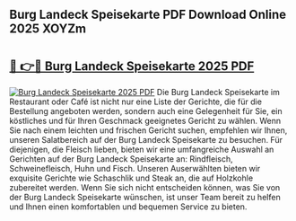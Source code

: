 ## Burg Landeck Speisekarte PDF Download Online 2025 XOYZm

# <h2><a href="http://gc869mb.nevu.top/?p=Burg+Landeck+Speisekarte">🔗 👉🔴 Burg Landeck Speisekarte 2025 PDF</a></h2>

[![Burg Landeck Speisekarte 2025 PDF](https://i.imgur.com/dBaPXMq.png)](http://gc869mb.nevu.top/?p=Burg+Landeck+Speisekarte)
Die Burg Landeck Speisekarte im Restaurant oder Café ist nicht nur eine Liste der Gerichte, die für die Bestellung angeboten werden, sondern auch eine Gelegenheit für Sie, ein köstliches und für Ihren Geschmack geeignetes Gericht zu wählen. Wenn Sie nach einem leichten und frischen Gericht suchen, empfehlen wir Ihnen, unseren Salatbereich auf der Burg Landeck Speisekarte zu besuchen. Für diejenigen, die Fleisch lieben, bieten wir eine umfangreiche Auswahl an Gerichten auf der Burg Landeck Speisekarte an: Rindfleisch, Schweinefleisch, Huhn und Fisch. Unseren Auserwählten bieten wir exquisite Gerichte wie Schaschlik und Steak an, die auf Holzkohle zubereitet werden. Wenn Sie sich nicht entscheiden können, was Sie von der Burg Landeck Speisekarte wünschen, ist unser Team bereit zu helfen und Ihnen einen komfortablen und bequemen Service zu bieten.
